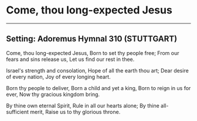# Come, thou long-expected Jesus

***

## Setting: Adoremus Hymnal 310 (STUTTGART)

Come, thou long-expected Jesus,
Born to set thy people free;
From our fears and sins release us,
Let us find our rest in thee.

Israel's strength and consolation,
Hope of all the earth thou art;
Dear desire of every nation,
Joy of every longing heart.

Born thy people to deliver,
Born a child and yet a king,
Born to reign in us for ever,
Now thy gracious kingdom bring.

By thine own eternal Spirit,
Rule in all our hearts alone;
By thine all-sufficient merit,
Raise us to thy glorious throne.